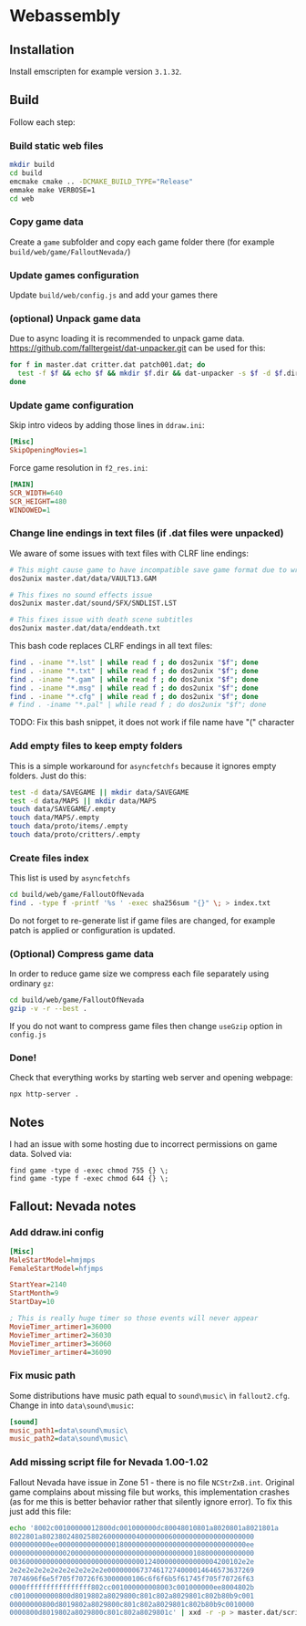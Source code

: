 # Webassembly

## Installation

Install emscripten for example version `3.1.32`.

## Build

Follow each step:

### Build static web files

```bash
mkdir build
cd build
emcmake cmake .. -DCMAKE_BUILD_TYPE="Release"
emmake make VERBOSE=1
cd web
```

### Copy game data

Create a `game` subfolder and copy each game folder there (for example `build/web/game/FalloutNevada/`)

### Update games configuration

Update `build/web/config.js` and add your games there

### (optional) Unpack game data

Due to async loading it is recommended to unpack game data. https://github.com/falltergeist/dat-unpacker.git can be used for this:

```sh
for f in master.dat critter.dat patch001.dat; do
  test -f $f && echo $f && mkdir $f.dir && dat-unpacker -s $f -d $f.dir && rm $f && mv $f.dir $f && echo "ok"
done
```

### Update game configuration

Skip intro videos by adding those lines in `ddraw.ini`:

```ini
[Misc]
SkipOpeningMovies=1
```

Force game resolution in `f2_res.ini`:

```ini
[MAIN]
SCR_WIDTH=640
SCR_HEIGHT=480
WINDOWED=1
```

### Change line endings in text files (if .dat files were unpacked)

We aware of some issues with text files with CLRF line endings:

```bash
# This might cause game to have incompatible save game format due to wrong global vars count
dos2unix master.dat/data/VAULT13.GAM

# This fixes no sound effects issue
dos2unix master.dat/sound/SFX/SNDLIST.LST

# This fixes issue with death scene subtitles
dos2unix master.dat/data/enddeath.txt

```

This bash code replaces CLRF endings in all text files:

```bash
find . -iname "*.lst" | while read f ; do dos2unix "$f"; done
find . -iname "*.txt" | while read f ; do dos2unix "$f"; done
find . -iname "*.gam" | while read f ; do dos2unix "$f"; done
find . -iname "*.msg" | while read f ; do dos2unix "$f"; done
find . -iname "*.cfg" | while read f ; do dos2unix "$f"; done
# find . -iname "*.pal" | while read f ; do dos2unix "$f"; done

```

TODO: Fix this bash snippet, it does not work if file name have "(" character

### Add empty files to keep empty folders

This is a simple workaround for `asyncfetchfs` because it ignores empty folders. Just do this:

```bash
test -d data/SAVEGAME || mkdir data/SAVEGAME
test -d data/MAPS || mkdir data/MAPS
touch data/SAVEGAME/.empty
touch data/MAPS/.empty
touch data/proto/items/.empty
touch data/proto/critters/.empty
```

### Create files index

This list is used by `asyncfetchfs`

```bash
cd build/web/game/FalloutOfNevada
find . -type f -printf '%s ' -exec sha256sum "{}" \; > index.txt
```

Do not forget to re-generate list if game files are changed, for example patch is applied or configuration is updated.

### (Optional) Compress game data

In order to reduce game size we compress each file separately using ordinary `gz`:

```bash
cd build/web/game/FalloutOfNevada
gzip -v -r --best .
```

If you do not want to compress game files then change `useGzip` option in `config.js`

### Done!

Check that everything works by starting web server and opening webpage:

```
npx http-server .
```

## Notes

I had an issue with some hosting due to incorrect permissions on game data. Solved via:

```
find game -type d -exec chmod 755 {} \;
find game -type f -exec chmod 644 {} \;
```

## Fallout: Nevada notes

### Add ddraw.ini config

```ini
[Misc]
MaleStartModel=hmjmps
FemaleStartModel=hfjmps

StartYear=2140
StartMonth=9
StartDay=10

; This is really huge timer so those events will never appear
MovieTimer_artimer1=36000
MovieTimer_artimer2=36030
MovieTimer_artimer3=36060
MovieTimer_artimer4=36090

```

### Fix music path

Some distributions have music path equal to `sound\music\` in `fallout2.cfg`. Change in into `data\sound\music`:

```ini
[sound]
music_path1=data\sound\music\
music_path2=data\sound\music\

```

### Add missing script file for Nevada 1.00-1.02

Fallout Nevada have issue in Zone 51 - there is no file `NCStrZxB.int`. Original game complains about missing file but works, this implementation crashes (as for me this is better behavior rather that silently ignore error). To fix this just add this file:

```sh
echo '8002c00100000012800dc001000000dc80048010801a8020801a8021801a
8022801a8023802480258026000000040000000600000000000000000000
0000000000ee0000000000000018000000000000000000000000000000ee
000000000000002000000000000000000000000000000108000000000000
003600000000000000000000000000000124000000000000004200102e2e
2e2e2e2e2e2e2e2e2e2e2e2e000000067374617274000014646573637269
7074696f6e5f705f70726f63000000106c6f6f6b5f61745f705f70726f63
0000ffffffffffffffff802cc001000000008003c001000000ee8004802b
c00100000000800d8019802a8029800c801c802a8029801c802b80b9c001
00000000800d8019802a8029800c801c802a8029801c802b80b9c0010000
0000800d8019802a8029800c801c802a8029801c' | xxd -r -p > master.dat/scripts/NCStrZxB.int
```
